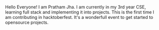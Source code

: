 Hello Everyone! 
I am Pratham Jha.
I am currently in my 3rd year CSE, learning full stack and implementing it into projects.
This is the first time I am contributing in hacktoberfest.
It's a wonderfull event to get started to opensource projects.
